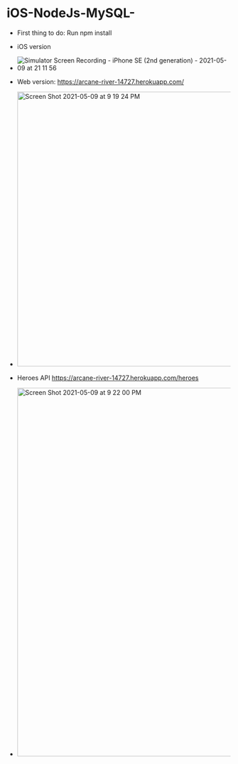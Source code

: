 # iOS-NodeJs-MySQL-

* First thing to do: Run npm install

* iOS version
- ![Simulator Screen Recording - iPhone SE (2nd generation) - 2021-05-09 at 21 11 56](https://user-images.githubusercontent.com/83806412/117573615-82ac0400-b10b-11eb-9c32-c739587863f7.gif)

* Web version:
https://arcane-river-14727.herokuapp.com/
- <img width="618" alt="Screen Shot 2021-05-09 at 9 19 24 PM" src="https://user-images.githubusercontent.com/83806412/117573758-49c05f00-b10c-11eb-8e2d-ff151571e2ca.png">

* Heroes API
https://arcane-river-14727.herokuapp.com/heroes
- <img width="829" alt="Screen Shot 2021-05-09 at 9 22 00 PM" src="https://user-images.githubusercontent.com/83806412/117573830-9e63da00-b10c-11eb-9dc0-fff7c9f6eed1.png">
